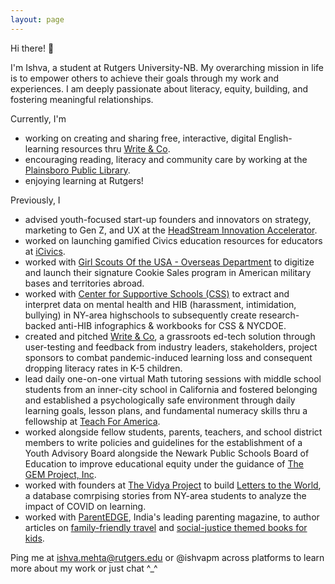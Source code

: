 ```yaml
---
layout: page
---
```

Hi there! 👋

I'm Ishva, a student at Rutgers University-NB. My overarching mission in life is to empower others to achieve their goals through my work and experiences.  I am deeply passionate about literacy, equity, building, and fostering meaningful relationships.

 Currently, I'm

 - working on creating and sharing free, interactive, digital English-learning resources thru [Write & Co](https://writenco.org).
 - encouraging reading, literacy and community care by working at the [Plainsboro Public Library](https://plainsborolibrary.org).
 - enjoying learning at Rutgers!

Previously, I
-  advised youth-focused start-up founders and innovators on strategy, marketing to Gen Z, and UX at the [HeadStream Innovation Accelerator](https://www.headstreaminnovation.com).
 - worked on launching gamified Civics education resources for educators at [iCivics](https://icsl.icivics.org).
- worked with [Girl Scouts Of the USA - Overseas Department](https://usagso.org) to digitize and launch their signature Cookie Sales program in American military bases and territories abroad.
- worked with [Center for Supportive Schools (CSS)](https://www.supportiveschools.org/) to extract and interpret data on mental health and HIB (harassment, intimidation, bullying) in NY-area highschools to subsequently create research-backed anti-HIB infographics & workbooks for CSS & NYCDOE.
- created and pitched [Write & Co](https://writenco.org), a grassroots ed-tech solution through user-testing and feedback from industry leaders, stakeholders, project sponsors to combat pandemic-induced learning loss and consequent dropping literacy rates in K-5 children.
- lead daily one-on-one virtual Math tutoring sessions with middle school students from an inner-city school in California and fostered belonging and established a psychologically safe environment through daily learning goals, lesson plans, and fundamental numeracy skills thru a fellowship at [Teach For America](https://teachforamerica.org).
- worked alongside fellow students, parents, teachers, and school district members to write policies and guidelines for the establishment of a Youth Advisory Board alongside the Newark Public Schools Board of Education to improve educational equity under the guidance of [The GEM Project, Inc](https://thegemproject.org/).
- worked with founders at [The Vidya Project](https://thevidyaproject.org) to build [Letters to the World](https://ourletterstotheworld.org), a database comrpising stories from NY-area students to analyze the impact of COVID on learning.
- worked with [ParentEDGE](https://parentedge.in), India's leading parenting magazine, to author articles on [family-friendly travel](https://drive.google.com/file/d/1q9MBoC81W_PK-GqTeZJJgR7cYGEgt7kY/view?usp=sharing) and [social-justice themed books for kids](https://drive.google.com/file/d/0B_iq2VlECFx1LTZkUk1kUDdRVDFCcGR4eHhvRU9HWmNOSWxZ/view?usp=sharing&resourcekey=0--rHuA3XksbdWK-XguuzMrw).


Ping me at [ishva.mehta@rutgers.edu](mailto:ishva.mehta@rutgers.edu) or @ishvapm across platforms to learn more about my work or just chat ^_^


